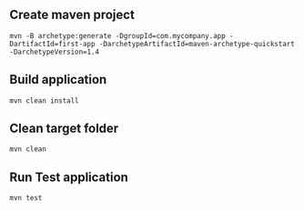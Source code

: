 ## Create maven project

    mvn -B archetype:generate -DgroupId=com.mycompany.app -DartifactId=first-app -DarchetypeArtifactId=maven-archetype-quickstart -DarchetypeVersion=1.4

## Build application

    mvn clean install

## Clean  target folder

    mvn clean

## Run Test application

    mvn test